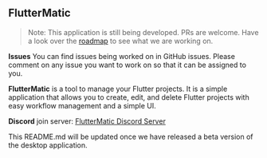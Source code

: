 ## FlutterMatic

> Note: This application is still being developed. PRs are welcome. Have a look over the [roadmap](./roadmap.md) to see what we are working on.

**Issues** You can find issues being worked on in GitHub issues. Please comment on any issue you want to work on so that it can be assigned to you.

**FlutterMatic** is a tool to manage your Flutter projects. It is a simple application that allows you to create, edit, and delete Flutter projects with easy workflow management and a simple UI.

**Discord** join server: [FlutterMatic Discord Server](https://discord.gg/Zu27mgAS)

This README.md will be updated once we have released a beta version of the desktop application.
